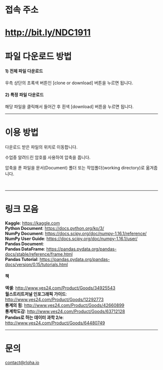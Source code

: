 # 접속 주소
# http://bit.ly/NDC1911

# 파일 다운로드 방법

#### 1) 전체 파일 다운로드 
우측 상단의 초록색 버튼인 [clone or download] 버튼을 누르면 됩니다.

#### 2) 특정 파일 다운로드
해당 파일을 클릭해서 들어간 후 흰색 [download] 버튼을 누르면 됩니다.

---------
# 이용 방법

다운로드 받은 파일의 위치로 이동합니다.

수업중 알려드린 암호를 사용하여 압축을 풉니다.

압축을 푼 파일을 문서(Document) 폴더 또는 작업폴더(working directory)로 옮겨줍니다.

<br>

---------
# 링크 모음

<b>Kaggle</b>: https://kaggle.com <br>
<b>Python Document</b>: https://docs.python.org/ko/3/ <br>
<b>NumPy Document</b>: https://docs.scipy.org/doc/numpy-1.16.1/reference/ <br>
<b>NumPy User Guide</b>: https://docs.scipy.org/doc/numpy-1.16.1/user/ <br>
<b>Pandas Document</b>: <br>
<b>Pandas DataFrame</b>: https://pandas.pydata.org/pandas-docs/stable/reference/frame.html <br>
<b>Pandas Tutorial</b>: https://pandas.pydata.org/pandas-docs/version/0.15/tutorials.html <br>



#### 책

<b>엑셀</b>: http://www.yes24.com/Product/Goods/34925543 <br>
<b>월스트리트저널 인포그래픽 가이드</b>: http://www.yes24.com/Product/Goods/12292773 <br>
<b>통계의 힘</b>: http://www.yes24.com/Product/Goods/42660899 <br>
<b>통계학도감</b>: http://www.yes24.com/Product/Goods/63712128 <br>
<b>Pandas로 하는 데이터 과학 2/e</b>: http://www.yes24.com/Product/Goods/64480749 <br>


---------
# 문의
contact@rloha.io
